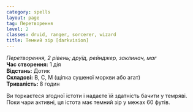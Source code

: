 ```yaml
---
category: spells
layout: page
tag: Перетворення
level: 2
classes: druid, ranger, sorcerer, wizard
title: Темний зір [darkvision]
---
```


_Перетворення, 2 рівень; друїд, рейнджер, заклинач, маг_     
**Час створення:** 1 дія    
**Відстань:** Дотик    
**Складові:** В, С, М (щіпка сушеної моркви або агат)    
**Тривалість:** 8 годин    

Ви торкаєтеся згодної істоти і надаєте їй здатність бачити у темряві. Поки чари активні, ця істота має темний зір у межах 60 футів. 
